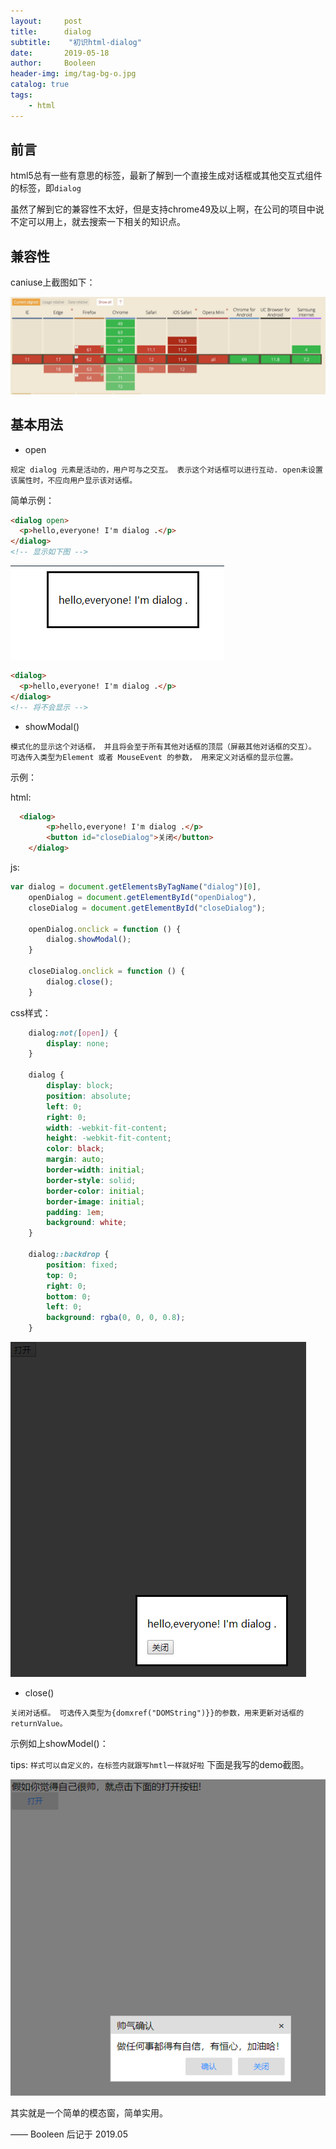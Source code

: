 ```yaml
---
layout:     post
title:      dialog
subtitle:    "初识html-dialog"
date:       2019-05-18
author:     Booleen
header-img: img/tag-bg-o.jpg
catalog: true
tags:
    - html
---
```


## 前言

html5总有一些有意思的标签，最新了解到一个直接生成对话框或其他交互式组件的标签，即`dialog`

虽然了解到它的兼容性不太好，但是支持chrome49及以上啊，在公司的项目中说不定可以用上，就去搜索一下相关的知识点。


## 兼容性

caniuse上截图如下：

![兼容性](/img/article_img/dialog_index.jpg)


## 基本用法

- open

`规定 dialog 元素是活动的，用户可与之交互。
表示这个对话框可以进行互动.
open未设置该属性时，不应向用户显示该对话框。`

简单示例：
```html
<dialog open>
  <p>hello,everyone! I'm dialog .</p>
</dialog>
<!-- 显示如下图 -->
```

![示例1](/img/article_img/dialog_1.png)

```html
<dialog>
  <p>hello,everyone! I'm dialog .</p>
</dialog>
<!-- 将不会显示 -->
```
- showModal()

`模式化的显示这个对话框， 并且将会至于所有其他对话框的顶层（屏蔽其他对话框的交互）。 
可选传入类型为Element 或者 MouseEvent 的参数， 用来定义对话框的显示位置。`

示例：

html:
```html
  <dialog>
        <p>hello,everyone! I'm dialog .</p>
        <button id="closeDialog">关闭</button>
    </dialog>
```
js:

```javascript
var dialog = document.getElementsByTagName("dialog")[0],
    openDialog = document.getElementById("openDialog"),
    closeDialog = document.getElementById("closeDialog");

    openDialog.onclick = function () {
        dialog.showModal();
    }

    closeDialog.onclick = function () {
        dialog.close();
    }
```
css样式：

```css
    dialog:not([open]) {
        display: none;
    }

    dialog {
        display: block;
        position: absolute;
        left: 0;
        right: 0;
        width: -webkit-fit-content;
        height: -webkit-fit-content;
        color: black;
        margin: auto;
        border-width: initial;
        border-style: solid;
        border-color: initial;
        border-image: initial;
        padding: 1em;
        background: white;
    }

    dialog::backdrop {
        position: fixed;
        top: 0;
        right: 0;
        bottom: 0;
        left: 0;
        background: rgba(0, 0, 0, 0.8);
    }
```
![示例2](/img/article_img/dialog_2.png)

- close()

`关闭对话框。 可选传入类型为{domxref("DOMString")}}的参数，用来更新对话框的returnValue。`

示例如上showModel()：

tips:
`样式可以自定义的，在标签内就跟写hmtl一样就好啦`
下面是我写的demo截图。

![示例3](/img/article_img/dialog_3.png)

其实就是一个简单的模态窗，简单实用。

—— Booleen 后记于 2019.05
